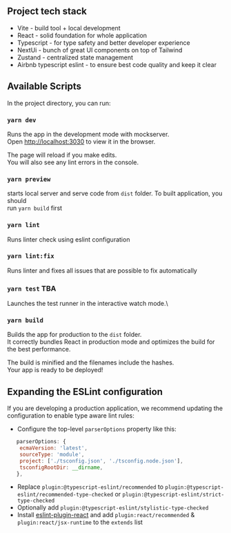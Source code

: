 ## Project tech stack
- Vite - build tool + local development
- React - solid foundation for whole application
- Typescript - for type safety and better developer experience
- NextUi - bunch of great UI components on top of Tailwind
- Zustand - centralized state management
- Airbnb typescript eslint - to ensure best code quality and keep it clear

## Available Scripts

In the project directory, you can run:

### `yarn dev`
Runs the app in the development mode with mockserver.\
Open [http://localhost:3030](http://localhost:3030) to view it in the browser.

The page will reload if you make edits.\
You will also see any lint errors in the console.

### `yarn preview`
starts local server and serve code from `dist` folder. To built application, you should  
run `yarn build` first

### `yarn lint`
Runs linter check using eslint configuration

### `yarn lint:fix`
Runs linter and fixes all issues that are possible to fix automatically

### `yarn test` TBA
Launches the test runner in the interactive watch mode.\

### `yarn build`
Builds the app for production to the `dist` folder.\
It correctly bundles React in production mode and optimizes the build for the best performance.

The build is minified and the filenames include the hashes.\
Your app is ready to be deployed!

## Expanding the ESLint configuration

If you are developing a production application, we recommend updating the configuration to enable type aware lint rules:

- Configure the top-level `parserOptions` property like this:

```js
   parserOptions: {
    ecmaVersion: 'latest',
    sourceType: 'module',
    project: ['./tsconfig.json', './tsconfig.node.json'],
    tsconfigRootDir: __dirname,
   },
```

- Replace `plugin:@typescript-eslint/recommended` to `plugin:@typescript-eslint/recommended-type-checked` or `plugin:@typescript-eslint/strict-type-checked`
- Optionally add `plugin:@typescript-eslint/stylistic-type-checked`
- Install [eslint-plugin-react](https://github.com/jsx-eslint/eslint-plugin-react) and add `plugin:react/recommended` & `plugin:react/jsx-runtime` to the `extends` list
